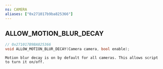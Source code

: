 ```yaml
---
ns: CAMERA
aliases: ["0x271017b9ba825366"]
---
```

## ALLOW_MOTION_BLUR_DECAY

```c
// 0x271017B9BA825366
void ALLOW_MOTION_BLUR_DECAY(Camera camera, bool enable);
```

```
Motion blur decay is on by default for all cameras. This allows script to turn it on/off.
```
